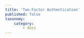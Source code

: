```yaml
---
title: 'Two-Factor Authentication'
published: false
taxonomy:
    category:
        - docs
---
```


